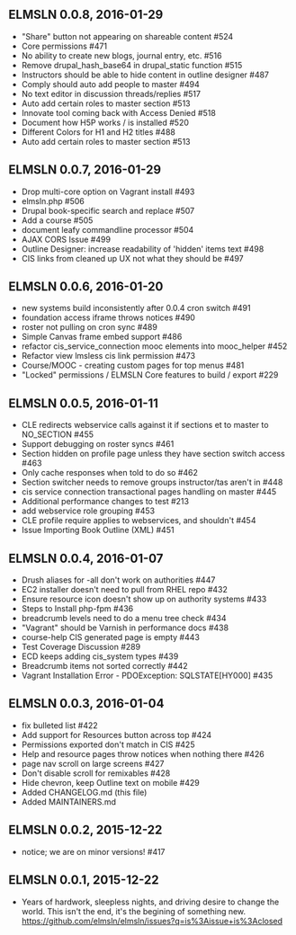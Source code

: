 ELMSLN 0.0.8, 2016-01-29
------------------------
- "Share" button not appearing on shareable content #524
- Core permissions #471
- No ability to create new blogs, journal entry, etc. #516
- Remove drupal_hash_base64 in drupal_static function #515
- Instructors should be able to hide content in outline designer #487
- Comply should auto add people to master #494
- No text editor in discussion threads/replies #517
- Auto add certain roles to master section #513
- Innovate tool coming back with Access Denied #518
- Document how H5P works / is installed #520
- Different Colors for H1 and H2 titles #488
- Auto add certain roles to master section #513

ELMSLN 0.0.7, 2016-01-29
------------------------
- Drop multi-core option on Vagrant install #493
- elmsln.php #506
- Drupal book-specific search and replace #507
- Add a course #505
- document leafy commandline processor #504
- AJAX CORS Issue #499
- Outline Designer: increase readability of 'hidden' items text #498
- CIS links from cleaned up UX not what they should be #497

ELMSLN 0.0.6, 2016-01-20
------------------------
- new systems build inconsistently after 0.0.4 cron switch #491
- foundation access iframe throws notices #490
- roster not pulling on cron sync #489
- Simple Canvas frame embed support #486
- refactor cis_service_connection mooc elements into mooc_helper #452
- Refactor view lmsless cis link permission #473
- Course/MOOC - creating custom pages for top menus #481
- "Locked" permissions / ELMSLN Core features to build / export #229

ELMSLN 0.0.5, 2016-01-11
------------------------
- CLE redirects webservice calls against it if sections et to master to NO_SECTION #455
- Support debugging on roster syncs #461
- Section hidden on profile page unless they have section switch access #463
- Only cache responses when told to do so #462
- Section switcher needs to remove groups instructor/tas aren't in #448
- cis service connection transactional pages handling on master #445
- Additional performance changes to test #213
- add webservice role grouping #453
- CLE profile require applies to webservices, and shouldn't #454
- Issue Importing Book Outline (XML) #451

ELMSLN 0.0.4, 2016-01-07
------------------------
- Drush aliases for -all don't work on authorities #447
- EC2 installer doesn't need to pull from RHEL repo #432
- Ensure resource icon doesn't show up on authority systems #433
- Steps to Install php-fpm #436
- breadcrumb levels need to do a menu tree check #434
- "Vagrant" should be Varnish in performance docs #438
- course-help CIS generated page is empty #443
- Test Coverage Discussion #289
- ECD keeps adding cis_system types #439
- Breadcrumb items not sorted correctly #442
- Vagrant Installation Error - PDOException: SQLSTATE[HY000] #435

ELMSLN 0.0.3, 2016-01-04
------------------------
- fix bulleted list #422
- Add support for Resources button across top #424
- Permissions exported don't match in CIS #425
- Help and resource pages throw notices when nothing there #426
- page nav scroll on large screens #427
- Don't disable scroll for remixables #428
- Hide chevron, keep Outline text on mobile #429
- Added CHANGELOG.md (this file)
- Added MAINTAINERS.md

ELMSLN 0.0.2, 2015-12-22
------------------------
- notice; we are on minor versions! #417

ELMSLN 0.0.1, 2015-12-22
------------------------
- Years of hardwork, sleepless nights, and driving desire to change the world. This isn't the end, it's the begining of something new. https://github.com/elmsln/elmsln/issues?q=is%3Aissue+is%3Aclosed

